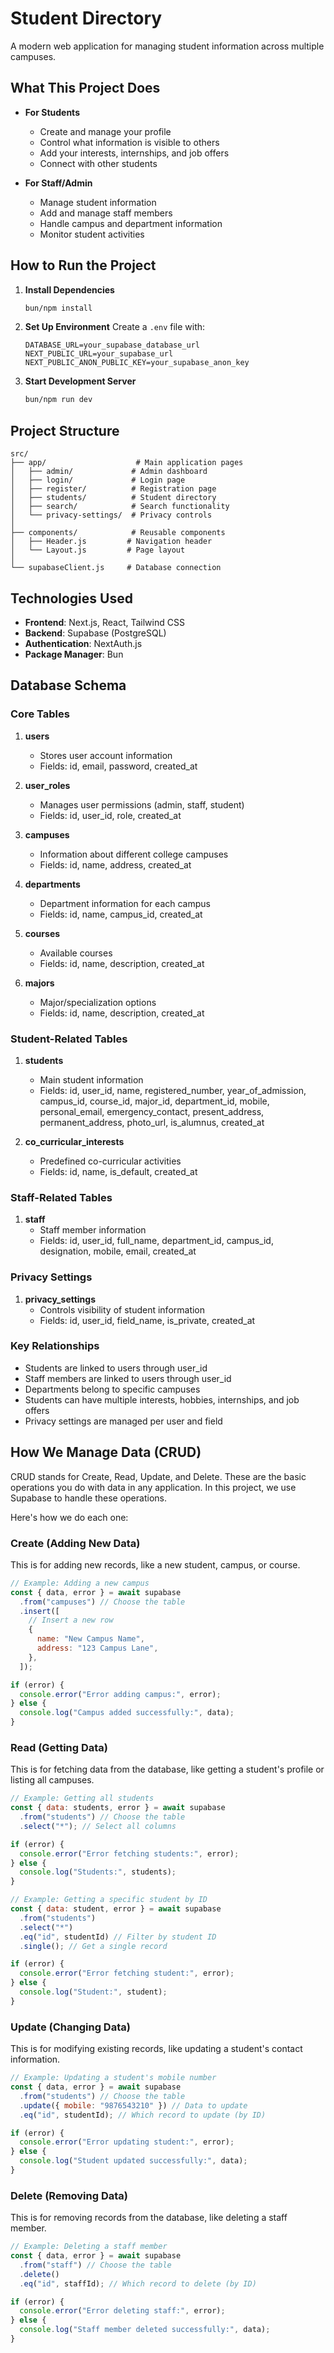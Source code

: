# Student Directory

A modern web application for managing student information across multiple campuses.

## What This Project Does

- **For Students**

  - Create and manage your profile
  - Control what information is visible to others
  - Add your interests, internships, and job offers
  - Connect with other students

- **For Staff/Admin**
  - Manage student information
  - Add and manage staff members
  - Handle campus and department information
  - Monitor student activities

## How to Run the Project

1. **Install Dependencies**

   ```bash
   bun/npm install
   ```

2. **Set Up Environment**
   Create a `.env` file with:

   ```
   DATABASE_URL=your_supabase_database_url
   NEXT_PUBLIC_URL=your_supabase_url
   NEXT_PUBLIC_ANON_PUBLIC_KEY=your_supabase_anon_key
   ```

3. **Start Development Server**
   ```bash
   bun/npm run dev
   ```

## Project Structure

```
src/
├── app/                    # Main application pages
│   ├── admin/             # Admin dashboard
│   ├── login/             # Login page
│   ├── register/          # Registration page
│   ├── students/          # Student directory
│   ├── search/            # Search functionality
│   └── privacy-settings/  # Privacy controls
│
├── components/            # Reusable components
│   ├── Header.js         # Navigation header
│   └── Layout.js         # Page layout
│
└── supabaseClient.js     # Database connection
```

## Technologies Used

- **Frontend**: Next.js, React, Tailwind CSS
- **Backend**: Supabase (PostgreSQL)
- **Authentication**: NextAuth.js
- **Package Manager**: Bun

## Database Schema

### Core Tables

1. **users**

   - Stores user account information
   - Fields: id, email, password, created_at

2. **user_roles**

   - Manages user permissions (admin, staff, student)
   - Fields: id, user_id, role, created_at

3. **campuses**

   - Information about different college campuses
   - Fields: id, name, address, created_at

4. **departments**

   - Department information for each campus
   - Fields: id, name, campus_id, created_at

5. **courses**

   - Available courses
   - Fields: id, name, description, created_at

6. **majors**
   - Major/specialization options
   - Fields: id, name, description, created_at

### Student-Related Tables

1. **students**

   - Main student information
   - Fields: id, user_id, name, registered_number, year_of_admission, campus_id, course_id, major_id, department_id, mobile, personal_email, emergency_contact, present_address, permanent_address, photo_url, is_alumnus, created_at

2. **co_curricular_interests**

   - Predefined co-curricular activities
   - Fields: id, name, is_default, created_at

### Staff-Related Tables

1. **staff**
   - Staff member information
   - Fields: id, user_id, full_name, department_id, campus_id, designation, mobile, email, created_at

### Privacy Settings

1. **privacy_settings**
   - Controls visibility of student information
   - Fields: id, user_id, field_name, is_private, created_at

### Key Relationships

- Students are linked to users through user_id
- Staff members are linked to users through user_id
- Departments belong to specific campuses
- Students can have multiple interests, hobbies, internships, and job offers
- Privacy settings are managed per user and field

## How We Manage Data (CRUD)

CRUD stands for Create, Read, Update, and Delete. These are the basic operations you do with data in any application. In this project, we use Supabase to handle these operations.

Here's how we do each one:

### Create (Adding New Data)

This is for adding new records, like a new student, campus, or course.

```javascript
// Example: Adding a new campus
const { data, error } = await supabase
  .from("campuses") // Choose the table
  .insert([
    // Insert a new row
    {
      name: "New Campus Name",
      address: "123 Campus Lane",
    },
  ]);

if (error) {
  console.error("Error adding campus:", error);
} else {
  console.log("Campus added successfully:", data);
}
```

### Read (Getting Data)

This is for fetching data from the database, like getting a student's profile or listing all campuses.

```javascript
// Example: Getting all students
const { data: students, error } = await supabase
  .from("students") // Choose the table
  .select("*"); // Select all columns

if (error) {
  console.error("Error fetching students:", error);
} else {
  console.log("Students:", students);
}

// Example: Getting a specific student by ID
const { data: student, error } = await supabase
  .from("students")
  .select("*")
  .eq("id", studentId) // Filter by student ID
  .single(); // Get a single record

if (error) {
  console.error("Error fetching student:", error);
} else {
  console.log("Student:", student);
}
```

### Update (Changing Data)

This is for modifying existing records, like updating a student's contact information.

```javascript
// Example: Updating a student's mobile number
const { data, error } = await supabase
  .from("students") // Choose the table
  .update({ mobile: "9876543210" }) // Data to update
  .eq("id", studentId); // Which record to update (by ID)

if (error) {
  console.error("Error updating student:", error);
} else {
  console.log("Student updated successfully:", data);
}
```

### Delete (Removing Data)

This is for removing records from the database, like deleting a staff member.

```javascript
// Example: Deleting a staff member
const { data, error } = await supabase
  .from("staff") // Choose the table
  .delete()
  .eq("id", staffId); // Which record to delete (by ID)

if (error) {
  console.error("Error deleting staff:", error);
} else {
  console.log("Staff member deleted successfully:", data);
}
```
